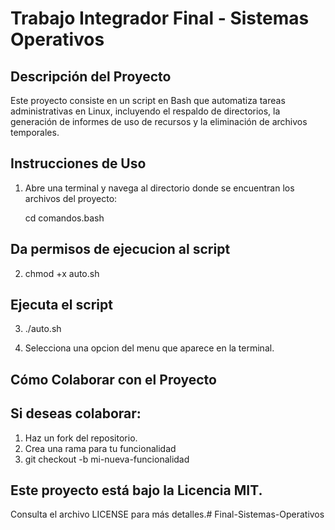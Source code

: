 # Trabajo Integrador Final - Sistemas Operativos

## Descripción del Proyecto
Este proyecto consiste en un script en Bash que automatiza tareas administrativas en Linux, incluyendo el respaldo de directorios, la generación de informes de uso de recursos y la eliminación de archivos temporales.

## Instrucciones de Uso
1. Abre una terminal y navega al directorio donde se encuentran los archivos del proyecto:
   
   cd comandos.bash

## Da permisos de ejecucion al script
2. chmod +x auto.sh

## Ejecuta el script
3. ./auto.sh 

4. Selecciona una opcion del menu que aparece en la terminal.

## Cómo Colaborar con el Proyecto
## Si deseas colaborar:

1. Haz un fork del repositorio.
2. Crea una rama para tu funcionalidad 
3. git checkout -b mi-nueva-funcionalidad

## Este proyecto está bajo la Licencia MIT. 
Consulta el archivo LICENSE para más detalles.# Final-Sistemas-Operativos
